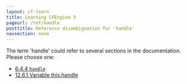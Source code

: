 ```yaml
---
layout: cf-learn
title: Learning CFEngine 3
pageurl: /ref/handle
posttitle: Reference disambiguation for 'handle'
navsection: none
---
```


The term 'handle' could refer to several sections in the documentation. Please choose one:

- [6.4.4 <code>handle</code>](https://cfengine.com/manuals/cf3-reference#handle-in-*)
- [12.6.1 Variable this.handle](https://cfengine.com/manuals/cf3-reference#Variable-this.handle)
